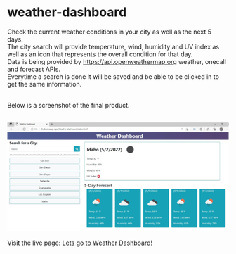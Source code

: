 # weather-dashboard
Check the current weather conditions in your city as well as the next 5 days. <br />
The city search will provide temperature, wind, humidity and UV index as well as an icon that represents the overall condition for that day. <br />
Data is being provided by https://api.openweathermap.org weather, onecall and forecast APIs. <br />
Everytime a search is done it will be saved and be able to be clicked in to get the same information.<br /><br />

Below is a screenshot of the final product. <br/> <br />

![Weather Dashboard](./Assets/images/weather-dashboard.JPG)

Visit the live page: [Lets go to Weather Dashboard!](https://ticonetster.github.io/weather-dashboard/)
